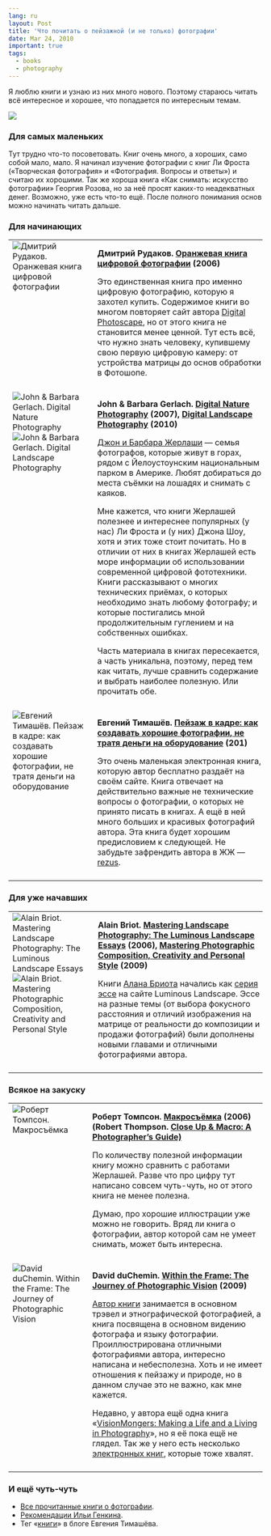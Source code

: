 ```yaml
---
lang: ru
layout: Post
title: 'Что почитать о пейзажной (и не только) фотографии'
date: Mar 24, 2010
important: true
tags:
  - books
  - photography
---
```


Я люблю книги и узнаю из них много нового. Поэтому стараюсь читать всё интересное и хорошее, что попадается по интересным темам.

![](/images/blog/landscape-books.png)

<!--more-->

### Для самых маленьких

Тут трудно что-то посоветовать. Книг очень много, а хороших, само собой мало, мало. Я начинал изучение фотографии с книг Ли Фроста («Творческая фотография» и «Фотография. Вопросы и ответы») и считаю их хорошими. Так же хороша книга «Как снимать: искусство фотографии» Георгия Розова, но за неё просят каких-то неадекватных денег. Возможно, уже есть что-то ещё. После полного понимания основ можно начинать читать дальше.

### Для начинающих

<table>
<tr>
<td valign="top">
<img src="http://birdwatcher.ru/images/books/orange.jpg" alt="Дмитрий Рудаков. Оранжевая книга цифровой фотографии">
</td>
<td valign="top" style="padding:0 0 10px 10px">
<p><strong>Дмитрий Рудаков. <a href="http://www.ozon.ru/context/detail/id/2898987/?partner=sapegin" data-track"Book link clicked">Оранжевая книга цифровой фотографии</a> (2006)</strong></p>
<p>Это единственная книга про именно цифровую фотографию, которую я захотел купить. Содержимое книги во многом повторяет сайт автора <a href="http://www.photoscape.ru/">Digital Photoscape</a>, но от этого книга не становится менее ценной. Тут есть всё, что нужно знать человеку, купившему свою первую цифровую камеру: от устройства матрицы до основ обработки в Фотошопе.</p>
</td>
</tr>
<tr>
<td valign="top">
<img src="http://birdwatcher.ru/images/books/digitalnature.jpg" alt="John & Barbara Gerlach. Digital Nature Photography"><br>
<img src="http://birdwatcher.ru/images/books/digitallandscape.jpg" alt="John & Barbara Gerlach. Digital Landscape Photography"><br>
</td>
<td valign="top" style="padding:0 0 10px 10px">
<p><strong>John & Barbara Gerlach. <a href="http://www.amazon.com/gp/product/0240808568/?tag=artesapesphot-20" data-track"Book link clicked">Digital Nature Photography</a> (2007), <a href="http://www.amazon.com/Digital-Landscape-Photography-Barbara-Gerlach/dp/0240810937/?tag=artesapesphot-20" data-track"Book link clicked">Digital Landscape Photography</a> (2010)</strong></p>
<p><a href="http://www.gerlachnaturephoto.com/">Джон и Барбара Жерлаши</a> — семья фотографов, которые живут в горах, рядом с Йелоустоунским национальным парком в Америке. Любят добираться до места съёмки на лошадях и снимать с каяков.</p>
<p>Мне кажется, что книги Жерлашей полезнее и интереснее популярных (у нас) Ли Фроста и (у них) Джона Шоу, хотя и этих тоже стоит почитать. Но в отличии от них в книгах Жерлашей есть море информации об использовании современной цифровой фототехники. Книги рассказывают о многих технических приёмах, о которых необходимо знать любому фотографу; и которые постигались мной продолжительным гуглением и на собственных ошибках.</p>
<p>Часть материала в книгах пересекается, а часть уникальна, поэтому, перед тем как читать, лучше сравнить содержание и выбрать наиболее полезную. Или прочитать обе.</p>
</td>
</tr>
<tr>
<td valign="top">
<img src="http://birdwatcher.ru/images/books/landscapeinframe.jpg" alt="Евгений Тимашёв. Пейзаж в кадре: как создавать хорошие фотографии, не тратя деньги на оборудование">
</td>
<td valign="top" style="padding:0 0 10px 10px">
<p><strong>Евгений Тимашёв. <a href="http://www.fotografia.com.ua/books/">Пейзаж в кадре: как создавать хорошие фотографии, не тратя деньги на оборудование</a> (201)</strong></p>
<p>Это очень маленькая электронная книга, которую автор бесплатно раздаёт на своём сайте. Книга отвечает на действительно важные не технические вопросы о фотографии, о которых не принято писать в книгах. А ещё в ней много больших и красивых фотографий автора. Эта книга будет хорошим предисловием к следующей. Не забудьте зафрендить автора в ЖЖ — <a href="http://rezus.livejournal.com/">rezus</a>.</p>
</td>
</tr>
</table>

### Для уже начавших

<table>
<tr>
<td valign="top">
<img src="http://birdwatcher.ru/images/books/landscape.jpg" alt="Alain Briot. Mastering Landscape Photography: The Luminous Landscape Essays"><br>
<img src="http://birdwatcher.ru/images/books/briot2.jpg" alt="Alain Briot. Mastering Photographic Composition, Creativity and Personal Style">
</td>
<td valign="top" style="padding:0 0 10px 10px">
<p><strong>Alain Briot. <a href="http://www.amazon.com/gp/product/1933952067/?tag=artesapesphot-20" data-track"Book link clicked">Mastering Landscape Photography: The Luminous Landscape Essays</a> (2006), <a href="http://www.amazon.com/gp/product/1933952229/?tag=artesapesphot-20" data-track"Book link clicked">Mastering Photographic Composition, Creativity and Personal Style</a> (2009)</strong></p>
<p>Книги <a href="http://www.beautiful-landscape.com/">Алана Бриота</a> начались как <a href="http://www.luminous-landscape.com/columns/briots_view.shtml">серия эссе</a> на сайте Luminous Landscape. Эссе на разные темы (от выбора фокусного расстояния и отличий изображения на матрице от реальности до композиции и продажи фотографий) были дополнены новыми главами и отличными фотографиями автора.</p>
</td>
</tr>
</table>

### Всякое на закуску

<table>
<tr>
<td valign="top">
<img src="http://birdwatcher.ru/images/books/macro.jpg" alt="Роберт Томпсон. Макросъёмка">
</td>
<td valign="top" style="padding:0 0 10px 10px">
<p><strong>Роберт Томпсон. <a href="http://www.ozon.ru/context/detail/id/2861071/?partner=sapegin" data-track"Book link clicked">Макросъёмка</a> (2006)
(Robert Thompson. <a href="http://www.amazon.com/gp/product/0715319051/?tag=artesapesphot-20" data-track"Book link clicked">Close Up & Macro: A Photographer’s Guide)</strong></a></p>
<p>По количеству полезной информации книгу можно сравнить с работами Жерлашей. Разве что про цифру тут написано совсем чуть-чуть, но от этого книга не менее полезна.</p>
<p>Думаю, про хорошие иллюстрации уже можно не говорить. Вряд ли книга о фотографии, автор которой сам не умеет снимать, может быть интересна.</p>
</td>
</tr>
<tr>
<td valign="top">
<img src="http://birdwatcher.ru/images/books/withintheframe.jpg" alt="David duChemin. Within the Frame: The Journey of Photographic Vision">
</td>
<td valign="top" style="padding:0 0 10px 10px">
<p><strong>David duChemin. <a href="http://www.amazon.com/gp/product/0321605020/?tag=artesapesphot-20" data-track"Book link clicked">Within the Frame: The Journey of Photographic Vision</a> (2009)</strong></p>
<p><a href="http://www.pixelatedimage.com/">Автор книги</a> занимается в основном трэвел и этнографической фотографией, а книга посвящена в основном видению фотографа и языку фотографии. Проиллюстрирована отличными фотографиями автора, интересно написана и небесполезна. Хоть и не имеет отношения к пейзажу и природе, но в данном случае это не важно, как мне кажется.</p>
<p>Недавно, у автора ещё одна книга «<a href="http://www.amazon.com/VisionMongers-Making-Life-Living-Photography/dp/0321670205/?tag=artesapesphot-20" data-track"Book link clicked">VisionMongers: Making a Life and a Living in Photography</a>», но я её пока ещё не глядел. Так же у него есть несколько <a href="http://bit.ly/cv-books">электронных книг</a>, которые тоже хвалят.</p>
</td>
</tr>
</table>

### И ещё чуть-чуть

- [Все прочитанные книги о фотографии](http://birdwatcher.ru/reading/).
- [Рекомендации Ильи Генкина](http://dewynter.livejournal.com/144123.html).
- Тег «[книги](http://rezus.livejournal.com/tag/книги)» в блоге Евгения Тимашёва.
